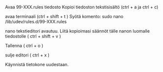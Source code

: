 Avaa 99-XXX.rules tiedosto 
Kopioi tiedoston tekstisisältö (ctrl + a ja ctrl + c)

avaa terminaali (ctrl + shift + t )
Syötä komento: 
	sudo nano /lib/udev/rules.d/99-XXX.rules


nano tekstieditori avautuu. Liitä kopioimasi säännöt tälle nanon luomalle tiedostolle ( ctrl + shift + v )

Tallenna ( ctrl + o )

sulje editori ( ctrl + x )

Käynnistä tietokone uudestaan.
